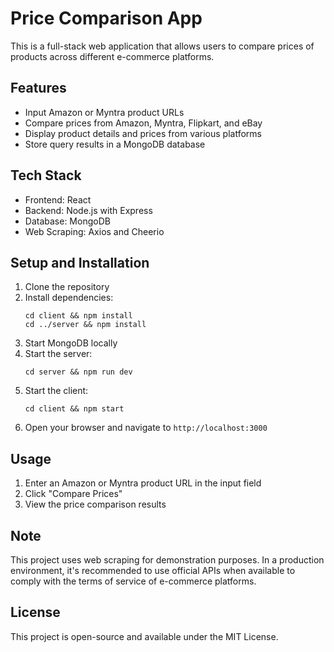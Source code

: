 # Price Comparison App

This is a full-stack web application that allows users to compare prices of products across different e-commerce platforms.

## Features

- Input Amazon or Myntra product URLs
- Compare prices from Amazon, Myntra, Flipkart, and eBay
- Display product details and prices from various platforms
- Store query results in a MongoDB database

## Tech Stack

- Frontend: React
- Backend: Node.js with Express
- Database: MongoDB
- Web Scraping: Axios and Cheerio

## Setup and Installation

1. Clone the repository
2. Install dependencies:
   ```
   cd client && npm install
   cd ../server && npm install
   ```
3. Start MongoDB locally
4. Start the server:
   ```
   cd server && npm run dev
   ```
5. Start the client:
   ```
   cd client && npm start
   ```
6. Open your browser and navigate to `http://localhost:3000`

## Usage

1. Enter an Amazon or Myntra product URL in the input field
2. Click "Compare Prices"
3. View the price comparison results

## Note

This project uses web scraping for demonstration purposes. In a production environment, it's recommended to use official APIs when available to comply with the terms of service of e-commerce platforms.

## License

This project is open-source and available under the MIT License.